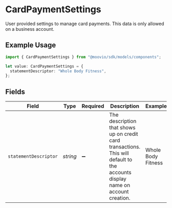 # CardPaymentSettings

User provided settings to manage card payments. This data is only allowed on a business account.

## Example Usage

```typescript
import { CardPaymentSettings } from "@moovio/sdk/models/components";

let value: CardPaymentSettings = {
  statementDescriptor: "Whole Body Fitness",
};
```

## Fields

| Field                                                                                                                          | Type                                                                                                                           | Required                                                                                                                       | Description                                                                                                                    | Example                                                                                                                        |
| ------------------------------------------------------------------------------------------------------------------------------ | ------------------------------------------------------------------------------------------------------------------------------ | ------------------------------------------------------------------------------------------------------------------------------ | ------------------------------------------------------------------------------------------------------------------------------ | ------------------------------------------------------------------------------------------------------------------------------ |
| `statementDescriptor`                                                                                                          | *string*                                                                                                                       | :heavy_minus_sign:                                                                                                             | The description that shows up on credit card transactions. This will default to the accounts display name on account creation. | Whole Body Fitness                                                                                                             |